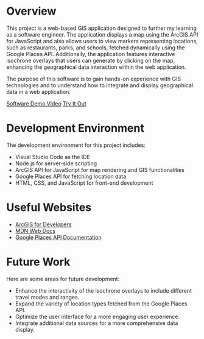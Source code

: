 # Overview

This project is a web-based GIS application designed to further my learning as a software engineer. The application displays a map using the ArcGIS API for JavaScript and also allows users to view markers representing locations, such as restaurants, parks, and schools, fetched dynamically using the Google Places API. Additionally, the application features interactive isochrone overlays that users can generate by clicking on the map, enhancing the geographical data interaction within the web application.

The purpose of this software is to gain hands-on experience with GIS technologies and to understand how to integrate and display geographical data in a web application.

[Software Demo Video](http://youtube.link.goes.here)
[Try It Out](https://sowbyspencer.github.io/GIS/public/)

# Development Environment

The development environment for this project includes:

- Visual Studio Code as the IDE
- Node.js for server-side scripting
- ArcGIS API for JavaScript for map rendering and GIS functionalities
- Google Places API for fetching location data
- HTML, CSS, and JavaScript for front-end development

# Useful Websites

* [ArcGIS for Developers](https://developers.arcgis.com/)
* [MDN Web Docs](https://developer.mozilla.org/en-US/)
* [Google Places API Documentation](https://developers.google.com/maps/documentation/places/web-service/overview)

# Future Work

Here are some areas for future development:

* Enhance the interactivity of the isochrone overlays to include different travel modes and ranges.
* Expand the variety of location types fetched from the Google Places API.
* Optimize the user interface for a more engaging user experience.
* Integrate additional data sources for a more comprehensive data display.
